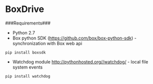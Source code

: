BoxDrive
======================

###Requirements###
- Python 2.7
- Box python SDK (https://github.com/box/box-python-sdk) - synchronization with Box web api
```
pip install boxsdk
```
- Watchdog module http://pythonhosted.org//watchdog/ - local file system events
```
pip install watchdog
```
